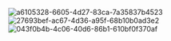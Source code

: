 ![a6105328-6605-4d27-83ca-7a35837b4523](https://github.com/RobinKumar5986/whatsappClone/assets/72180986/470a8d52-e606-4ac4-8392-70dec39e783d)
![27693bef-ac67-4d36-a95f-68b10b0ad3e2](https://github.com/RobinKumar5986/whatsappClone/assets/72180986/71268960-34de-416d-8f09-96f943b16608)
![043f0b4b-4c06-40d6-86b1-610bf0f370af](https://github.com/RobinKumar5986/whatsappClone/assets/72180986/ffd68c49-5125-40ea-9c0d-cf45b64056db)
